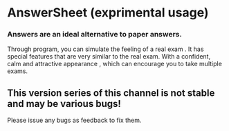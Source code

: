 # AnswerSheet (exprimental usage)
### Answers are an ideal alternative to paper answers.
Through program, you can simulate the feeling of a real exam .
It has special features that are very similar to the real exam.
With a confident, calm and attractive appearance , which can encourage you to take multiple exams.

## This version series of this channel is not stable and may be various bugs!

Please issue any bugs as feedback to fix them.
